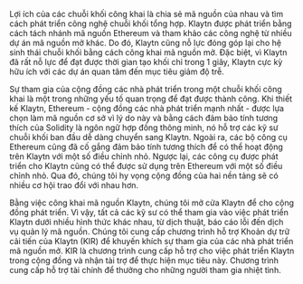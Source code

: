 Lợi ích của các chuỗi khối công khai là chia sẻ mã nguồn của nhau và tìm cách phát triển công nghệ chuỗi khối tổng hợp. Klaytn được phát triển bằng cách tách nhánh mã nguồn Ethereum và tham khảo các công nghệ từ nhiều dự án mã nguồn mở khác. Do đó, Klaytn cũng nỗ lực đóng góp lại cho hệ sinh thái chuỗi khối bằng cách công khai mã nguồn mở. Đặc biệt, vì Klaytn đã rất nỗ lực để đạt được thời gian tạo khối chỉ trong 1 giây, Klaytn cực kỳ hữu ích với các dự án quan tâm đến mục tiêu giảm độ trễ.

Sự tham gia của cộng đồng các nhà phát triển trong một chuỗi khối công khai là một trong những yếu tố quan trọng để đạt được thành công. Khi thiết kế Klaytn, Ethereum - cộng đồng các nhà phát triển mạnh nhất - được lựa chọn làm mã nguồn cơ sở vì lý do này và bằng cách đảm bảo tính tương thích của Solidity là ngôn ngữ hợp đồng thông minh, nó hỗ trợ các kỹ sư chuỗi khối ban đầu dễ dàng chuyển sang Klaytn. Ngoài ra, các bộ công cụ Ethereum cũng đã cố gắng đảm bảo tính tương thích để có thể hoạt động trên Klaytn với một số điều chỉnh nhỏ. Ngược lại, các công cụ được phát triển cho Klaytn cũng có thể được sử dụng trên Ethereum với một số điều chỉnh nhỏ. Qua đó, chúng tôi hy vọng cộng đồng của hai nền tảng sẽ có nhiều cơ hội trao đổi với nhau hơn.

Bằng việc công khai mã nguồn Klaytn, chúng tôi mở cửa Klaytn để cho cộng đồng phát triển. Vì vậy, tất cả các kỹ sư có thể tham gia vào việc phát triển Klaytn dưới nhiều hình thức khác nhau, từ dịch thuật, báo cáo lỗi đến dịch vụ quản lý mã nguồn. Chúng tôi cung cấp chương trình hỗ trợ Khoản dự trữ cải tiến của Klaytn (KIR) để khuyến khích sự tham gia của các nhà phát triển mã nguồn mở. KIR là chương trình cung cấp hỗ trợ cho việc phát triển Klaytn trong cộng đồng và nhận tài trợ để thực hiện mục tiêu này. Chương trình cung cấp hỗ trợ tài chính để thưởng cho những người tham gia nhiệt tình.